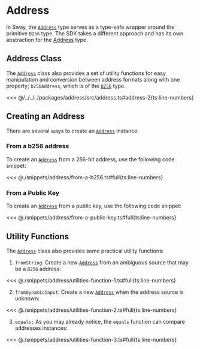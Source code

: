 # Address

In Sway, the [`Address`](DOCS_API_URL/classes/_fuel_ts_address.Address.html) type serves as a type-safe wrapper around the primitive `B256` type. The SDK takes a different approach and has its own abstraction for the [Address](DOCS_API_URL/classes/_fuel_ts_address.Address.html) type.

## Address Class

The [`Address`](DOCS_API_URL/classes/_fuel_ts_address.Address.html) class also provides a set of utility functions for easy manipulation and conversion between address formats along with one property; `b256Address`, which is of the [`B256`](./b256.md) type.

<<< @/../../../packages/address/src/address.ts#address-2{ts:line-numbers}

## Creating an Address

There are several ways to create an [`Address`](DOCS_API_URL/classes/_fuel_ts_address.Address.html) instance:

### From a b256 address

To create an [`Address`](DOCS_API_URL/classes/_fuel_ts_address.Address.html) from a 256-bit address, use the following code snippet:

<<< @./snippets/address/from-a-b256.ts#full{ts:line-numbers}

### From a Public Key

To create an [`Address`](DOCS_API_URL/classes/_fuel_ts_address.Address.html) from a public key, use the following code snippet:

<<< @./snippets/address/from-a-public-key.ts#full{ts:line-numbers}

## Utility Functions

The [`Address`](DOCS_API_URL/classes/_fuel_ts_address.Address.html) class also provides some practical utility functions:

1. `fromString`: Create a new [`Address`](DOCS_API_URL/classes/_fuel_ts_address.Address.html) from an ambiguous source that may be a `B256` address:

<<< @./snippets/address/utilities-function-1.ts#full{ts:line-numbers}

2. `fromDynamicInput`: Create a new [`Address`](DOCS_API_URL/classes/_fuel_ts_address.Address.html) when the address source is unknown:

<<< @./snippets/address/utilities-function-2.ts#full{ts:line-numbers}

3. `equals:` As you may already notice, the `equals` function can compare addresses instances:

<<< @./snippets/address/utilities-function-3.ts#full{ts:line-numbers}
